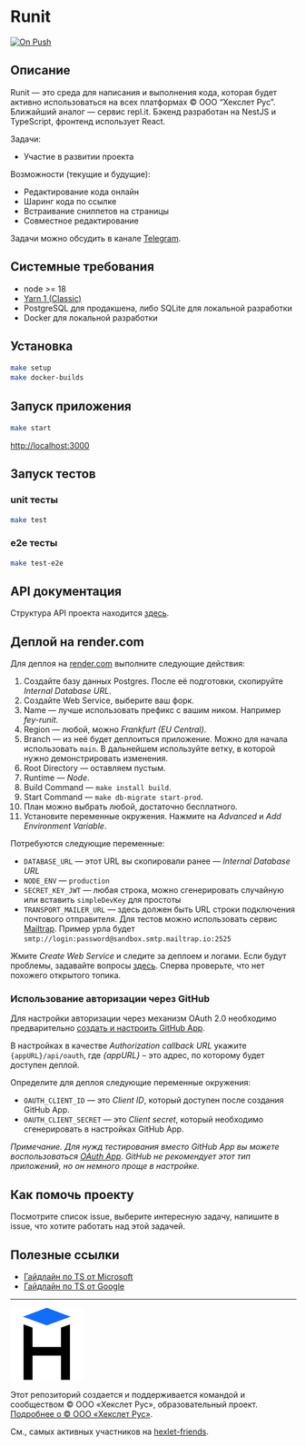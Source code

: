 # Runit

[![On Push](https://github.com/hexlet-rus/runit/actions/workflows/push.yml/badge.svg?event=push)](https://github.com/hexlet-rus/runit/actions/workflows/push.yml)

## Описание

Runit — это среда для написания и выполнения кода, которая будет активно использоваться на всех платформах © ООО “Хекслет Рус”. Ближайший аналог — сервис repl.it. Бэкенд разработан на NestJS и TypeScript, фронтенд использует React.

Задачи:

* Участие в развитии проекта

Возможности (текущие и будущие):

* Редактирование кода онлайн
* Шаринг кода по ссылке
* Встраивание сниппетов на страницы
* Совместное редактирование

Задачи можно обсудить в канале [Telegram](https://t.me/hexletcommunity/12).

## Системные требования

* node >= 18
* [Yarn 1 (Classic)](https://classic.yarnpkg.com/)
* PostgreSQL для продакшена, либо SQLite для локальной разработки
* Docker для локальной разработки

## Установка

```bash
make setup
make docker-builds
```

## Запуск приложения

```bash
make start
```

<http://localhost:3000>

## Запуск тестов

### unit тесты

```bash
make test
```

### e2e тесты

```bash
make test-e2e
```

## API документация

Структура API проекта находится [здесь](https://runit.hexlet.ru/api).

## Деплой на render.com

Для деплоя на [render.com](https://dashboard.render.com/) выполните следующие действия:

1. Создайте базу данных Postgres. После её подготовки, скопируйте *Internal Database URL*.
2. Создайте Web Service, выберите ваш форк.
3. Name — лучше использовать префикс с вашим ником. Например *fey-runit*.
4. Region — любой, можно *Frankfurt (EU Central)*.
5. Branch — из неё будет деплоиться приложение. Можно для начала использовать `main`. В дальнейшем используйте ветку, в которой нужно демонстрировать изменения.
6. Root Directory — оставляем пустым.
7. Runtime — *Node*.
8. Build Command — `make install build`.
9. Start Command — `make db-migrate start-prod`.
10. План можно выбрать любой, достаточно бесплатного.
11. Установите переменные окружения. Нажмите на *Advanced* и *Add Environment Variable*.

Потребуются следующие переменные:

* `DATABASE_URL` — этот URL вы скопировали ранее — *Internal Database URL*
* `NODE_ENV` — `production`
* `SECRET_KEY_JWT` — любая строка, можно сгенерировать случайную или вставить `simpleDevKey` для простоты
* `TRANSPORT_MAILER_URL` — здесь должен быть URL строки подключения почтового отправителя. Для тестов можно использовать сервис [Mailtrap](https://mailtrap.io/). Пример урла будет `smtp://login:password@sandbox.smtp.mailtrap.io:2525`

Жмите *Create Web Service* и следите за деплоем и логами. Если будут проблемы, задавайте вопросы [здесь](https://github.com/hexlet-rus/runit/discussions/categories/q-a). Сперва проверьте, что нет похожего открытого топика.

### Использование авторизации через GitHub

Для настройки авторизации через механизм OAuth 2.0 необходимо предварительно [создать и настроить GitHub App](https://docs.github.com/ru/apps/creating-github-apps/about-creating-github-apps/about-creating-github-apps).

В настройках в качестве *Authorization callback URL* укажите `{appURL}/api/oauth`, где *{appURL}* – это адрес, по которому будет доступен деплой.

Определите для деплоя следующие переменные окружения:

* `OAUTH_CLIENT_ID` — это *Client ID*, который доступен после создания GitHub App.
* `OAUTH_CLIENT_SECRET` — это *Client secret*, который необходимо сгенерировать в настройках GitHub App.

*Примечание. Для нужд тестирования вместо GitHub App вы можете воспользоваться [OAuth App](https://docs.github.com/ru/apps/creating-github-apps/about-creating-github-apps/about-creating-github-apps). GitHub не рекомендует этот тип приложений, но он немного проще в настройке.*

## Как помочь проекту

Посмотрите список issue, выберите интересную задачу, напишите в issue, что хотите работать над этой задачей.

## Полезные ссылки

* [Гайдлайн по TS от Microsoft](https://github.com/microsoft/TypeScript/wiki/Coding-guidelines)
* [Гайдлайн по TS от Google](https://google.github.io/styleguide/tsguide.html)

---

[![© ООО «Хекслет Рус» logo](https://raw.githubusercontent.com/Hexlet/assets/master/images/hexlet_logo128.png)](https://hexlet.io/?utm_source=github&utm_medium=link&utm_campaign=hexlet-editor)

Этот репозиторий создается и поддерживается командой и сообществом © ООО «Хекслет Рус», образовательный проект. [Подробнее о © ООО «Хекслет Рус»](https://hexlet.io/?utm_source=github&utm_medium=link&utm_campaign=hexlet-editor).

См., самых активных участников на [hexlet-friends](https://friends.hexlet.io/).
